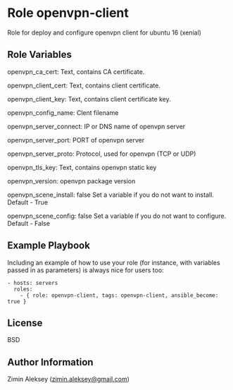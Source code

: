 Role openvpn-client
=========

Role for deploy and configure openvpn client for ubuntu 16 (xenial)


Role Variables
--------------

openvpn_ca_cert: Text, contains CA certificate.

openvpn_client_cert: Text, contains client certificate.

openvpn_client_key: Text, contains client certificate key.

openvpn_config_name: Clent filename

openvpn_server_connect: IP or DNS name of openvpn server

openvpn_server_port: PORT of openvpn server

openvpn_server_proto: Protocol, used for openvpn (TCP or UDP)

openvpn_tls_key: Text, contains openvpn static key

openvpn_version: openvpn package version

openvpn_scene_install: false
    Set a variable if you do not want to install. Default - True

openvpn_scene_config: false
    Set a variable if you do not want to configure. Default - False


Example Playbook
----------------

Including an example of how to use your role (for instance, with variables passed in as parameters) is always nice for users too:

    - hosts: servers
      roles:
        - { role: openvpn-client, tags: openvpn-client, ansible_become: true }

License
-------

BSD

Author Information
------------------

Zimin Aleksey (zimin.aleksey@gmail.com)
